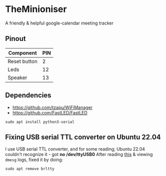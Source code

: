 # TheMinioniser

A friendly & helpful google-calendar meeting tracker

## Pinout

| Component    | PIN |
| ------------ | --- |
| Reset button | 2   |
| Leds         | 12  |
| Speaker      | 13  |

## Dependencies

* <https://github.com/tzapu/WiFiManager>
* <https://github.com/FastLED/FastLED>

```shell
sudo apt install python3-serial
```

## Fixing USB serial TTL converter on Ubuntu 22.04

I use USB serial TTL converter, and for some reading; Ubuntu 22.04 couldn't recognize it - got **no /dev/ttyUSB0**
After reading [this](https://unix.stackexchange.com/questions/696001/dev-ttyusb0-is-available-but-after-try-to-call-its-gone) & viewing `dmesg` logs, fixed it by doing:

```shell
sudo apt remove brltty
```
